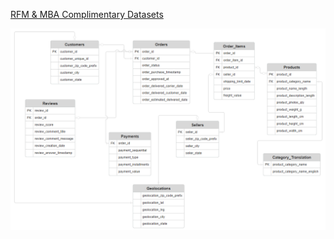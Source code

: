 [RFM & MBA Complimentary Datasets](https://drive.google.com/drive/folders/1wimjk_-XIwRuZLFi8xLiq9p1k-rfHHtG?usp=sharing)

![olist erd](https://github.com/PurwadhikaDev/AssaultGroup_DTI_01_FinalProject/blob/main/img/erd%20Olist.png)
